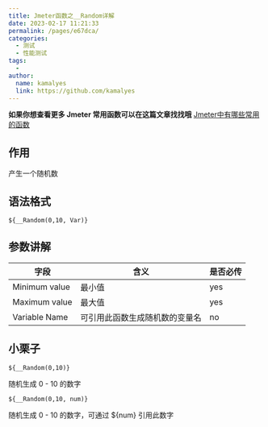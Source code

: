 ```yaml
---
title: Jmeter函数之__Random详解
date: 2023-02-17 11:21:33
permalink: /pages/e67dca/
categories:
  - 测试
  - 性能测试
tags:
  - 
author: 
  name: kamalyes
  link: https://github.com/kamalyes
---
```

**如果你想查看更多 Jmeter 常用函数可以在这篇文章找找哦**
[Jmeter中有哪些常用的函数](./01.Jmeter中有哪些常用的函数.md)

作用
--

产生一个随机数

语法格式
----

```
${__Random(0,10, Var)}
```

参数讲解
----

| 字段 | 含义 | 是否必传 |
| --- | --- | --- |
| Minimum value | 最小值 | yes |
| Maximum value | 最大值 | yes |
| Variable Name | 可引用此函数生成随机数的变量名 | no |

小栗子
---

```
${__Random(0,10)}
```

随机生成 0 - 10 的数字

```
${__Random(0,10, num)}
```

随机生成 0 - 10 的数字，可通过 ${num} 引用此数字
